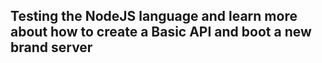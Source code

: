 ## Testing the NodeJS language and learn more about how to create a Basic API and boot a new brand server
